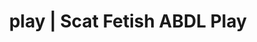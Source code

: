 ---
categories:
- Erotic Audiobooks
- Latex Fetish
- Virtual Sex
- Nerdy Seduction
- Immersive Erotica
image: /assets/images/1747713802388.webp
layout: post
schema:
  description: Premium adult content featuring Scat Fetish, ABDL Play. High-quality
    visuals with sensual themes.
  keywords:
  - E-Girl Erotica
  - Femdom
  - ABDL Play
  - Gothic Erotica
  - Scat Fetish
  - Digital Dominance
  - Vintage Boudoir
  name: 1747713802388 | Scat Fetish ABDL Play
  type: VisualArtwork
seo:
  description: Featured content with sensual Scat Fetish, ABDL Play. HD images available.
  keywords: Scat Fetish, ABDL Play
  og_image: /assets/images/1747713802388.webp
  schema_type: VisualArtwork
tags:
- '#play'
- Scat Fetish
- ABDL Play
title: play | Scat Fetish ABDL Play
---